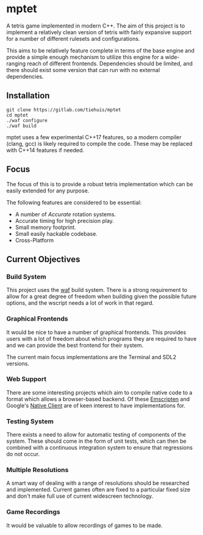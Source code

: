 # mptet

A tetris game implemented in modern C++. The aim of this project is to
implement a relatively clean version of tetris with fairly expansive
support for a number of different rulesets and configurations.

This aims to be relatively feature complete in terms of the base engine and
provide a simple enough mechanism to utilize this engine for a wide-ranging
reach of different frontends. Dependencies should be limited, and there should
exist some version that can run with no external dependencies.

## Installation

```
git clone https://gitlab.com/tiehuis/mptet
cd mptet
./waf configure
./waf build
```

mptet uses a few experimental C++17 features, so a modern compiler (clang, gcc)
is likely required to compile the code. These may be replaced with C++14
features if needed.

## Focus

The focus of this is to provide a robust tetris implementation which can be
easily extended for any purpose.

The following features are considered to be essential:

 - A number of *Accurate* rotation systems.
 - Accurate timing for high precision play.
 - Small memory footprint.
 - Small easily hackable codebase.
 - Cross-Platform

## Current Objectives

### Build System

This project uses the [waf](https://github.com/waf-project/waf) build system.
There is a strong requirement to allow for a great degree of freedom when
building given the possible future options, and the wscript needs a lot of work
in that regard.

### Graphical Frontends

It would be nice to have a number of graphical frontends. This provides users
with a lot of freedom about which programs they are required to have and we can
provide the best frontend for their system.

The current main focus implementations are the Terminal and SDL2 versions.

### Web Support

There are some interesting projects which aim to compile native code to a
format which allows a browser-based backend. Of these [Emscripten](http://kripken.github.io/emscripten-site/)
and Google's [Native Client](https://developer.chrome.com/native-client) are
of keen interest to have implementations for.

### Testing System

There exists a need to allow for automatic testing of components of the system.
These should come in the form of unit tests, which can then be combined with
a continuous integration system to ensure that regressions do not occur.

### Multiple Resolutions

A smart way of dealing with a range of resolutions should be researched and
implemented. Current games often are fixed to a particular fixed size and don't
make full use of current widescreen technology.

### Game Recordings

It would be valuable to allow recordings of games to be made.
